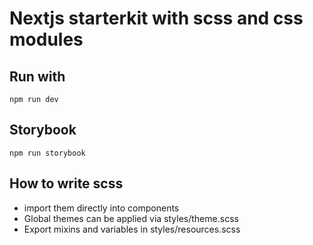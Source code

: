 # Nextjs starterkit with scss and css modules

## Run with
```
npm run dev
```

## Storybook
```
npm run storybook
```

## How to write scss
- import them directly into components
- Global themes can be applied via styles/theme.scss
- Export mixins and variables in styles/resources.scss
